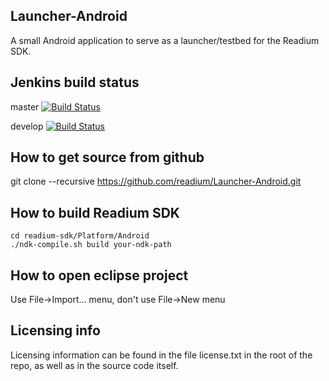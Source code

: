 Launcher-Android
---------------------
A small Android application to serve as a launcher/testbed for the Readium SDK. 

Jenkins build status
----------------------
master [![Build Status](http://jenkinsmaster.datalogics-cloud.com:8080/buildStatus/icon?job=Readium-SDK-Launcher-Android-master)](http://jenkinsmaster.datalogics-cloud.com:8080/view/Readium-Launcher/job/Readium-SDK-Launcher-Android-master/)

develop [![Build Status](http://jenkinsmaster.datalogics-cloud.com:8080/buildStatus/icon?job=Readium-SDK-Launcher-Android-develop)](http://jenkinsmaster.datalogics-cloud.com:8080/view/Readium-Launcher/job/Readium-SDK-Launcher-Android-develop/)

How to get source from github
-------------------------------
 git clone --recursive https://github.com/readium/Launcher-Android.git

How to build Readium SDK
-------------------------------
````
cd readium-sdk/Platform/Android
./ndk-compile.sh build your-ndk-path
````
How to open eclipse project
----------------------
Use File->Import... menu, don't use File->New menu 

Licensing info
----------------
Licensing information can be found in the file license.txt in the root of the repo, as well as in the source code itself.
